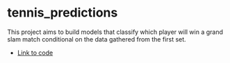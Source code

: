 # tennis_predictions

This project aims to build models that classify which player will win a grand slam match conditional on the data gathered from the first set.

- [Link to code](https://github.com/jacobghdean/tennis_predictions/blob/main/tennis_predictions_code)
